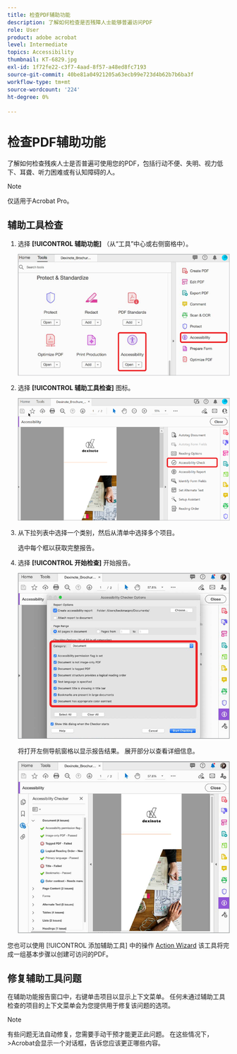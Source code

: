 ```yaml
---
title: 检查PDF辅助功能
description: 了解如何检查是否残障人士能够普遍访问PDF
role: User
product: adobe acrobat
level: Intermediate
topics: Accessibility
thumbnail: KT-6829.jpg
exl-id: 1f72fe22-c3f7-4aad-8f57-a48ed8fc7193
source-git-commit: 40be81a04921205a63ecb99e723d4b62b7b6ba3f
workflow-type: tm+mt
source-wordcount: '224'
ht-degree: 0%

---
```


# 检查PDF辅助功能

了解如何检查残疾人士是否普遍可使用您的PDF，包括行动不便、失明、视力低下、耳聋、听力困难或有认知障碍的人。

>[!NOTE]
>
>仅适用于Acrobat Pro。

## 辅助工具检查

1. 选择 **[!UICONTROL 辅助功能]** （从“工具”中心或右侧窗格中）。

   ![辅助工具步骤1](../assets/Accessibility_1.png)

1. 选择 **[!UICONTROL 辅助工具检查]** 图标。

   ![辅助工具步骤2](../assets/Accessibility_2.png)

1. 从下拉列表中选择一个类别，然后从清单中选择多个项目。

   选中每个框以获取完整报告。

1. 选择 **[!UICONTROL 开始检查]** 开始报告。

   ![辅助工具步骤3](../assets/Accessibility_3.png)

   将打开左侧导航窗格以显示报告结果。 展开部分以查看详细信息。

   ![辅助工具步骤4](../assets/Accessibility_4.png)

您也可以使用 [!UICONTROL 添加辅助工具] 中的操作 [Action Wizard](https://experienceleague.adobe.com/docs/document-cloud-learn/acrobat-learning/advanced-tasks/action.html) 该工具将完成一组基本步骤以创建可访问的PDF。

## 修复辅助工具问题

在辅助功能报告窗口中，右键单击项目以显示上下文菜单。 任何未通过辅助工具检查的项目的上下文菜单会为您提供用于修复该问题的选项。

>[!NOTE]
>
>有些问题无法自动修复，您需要手动干预才能更正此问题。 在这些情况下，>Acrobat会显示一个对话框，告诉您应该更正哪些内容。